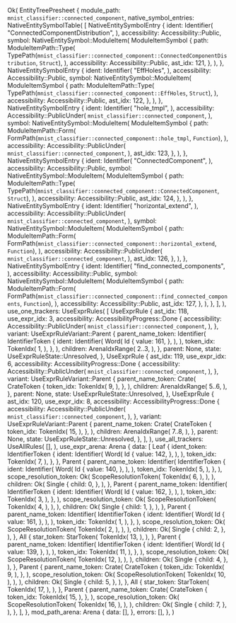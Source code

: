 Ok(
    EntityTreePresheet {
        module_path: `mnist_classifier::connected_component`,
        native_symbol_entries: NativeEntitySymbolTable(
            [
                NativeEntitySymbolEntry {
                    ident: Identifier(
                        "ConnectedComponentDistribution",
                    ),
                    accessibility: Accessibility::Public,
                    symbol: NativeEntitySymbol::ModuleItem(
                        ModuleItemSymbol {
                            path: ModuleItemPath::Type(
                                TypePath(`mnist_classifier::connected_component::ConnectedComponentDistribution`, `Struct`),
                            ),
                            accessibility: Accessibility::Public,
                            ast_idx: 121,
                        },
                    ),
                },
                NativeEntitySymbolEntry {
                    ident: Identifier(
                        "EffHoles",
                    ),
                    accessibility: Accessibility::Public,
                    symbol: NativeEntitySymbol::ModuleItem(
                        ModuleItemSymbol {
                            path: ModuleItemPath::Type(
                                TypePath(`mnist_classifier::connected_component::EffHoles`, `Struct`),
                            ),
                            accessibility: Accessibility::Public,
                            ast_idx: 122,
                        },
                    ),
                },
                NativeEntitySymbolEntry {
                    ident: Identifier(
                        "hole_tmpl",
                    ),
                    accessibility: Accessibility::PublicUnder(
                        `mnist_classifier::connected_component`,
                    ),
                    symbol: NativeEntitySymbol::ModuleItem(
                        ModuleItemSymbol {
                            path: ModuleItemPath::Form(
                                FormPath(`mnist_classifier::connected_component::hole_tmpl`, `Function`),
                            ),
                            accessibility: Accessibility::PublicUnder(
                                `mnist_classifier::connected_component`,
                            ),
                            ast_idx: 123,
                        },
                    ),
                },
                NativeEntitySymbolEntry {
                    ident: Identifier(
                        "ConnectedComponent",
                    ),
                    accessibility: Accessibility::Public,
                    symbol: NativeEntitySymbol::ModuleItem(
                        ModuleItemSymbol {
                            path: ModuleItemPath::Type(
                                TypePath(`mnist_classifier::connected_component::ConnectedComponent`, `Struct`),
                            ),
                            accessibility: Accessibility::Public,
                            ast_idx: 124,
                        },
                    ),
                },
                NativeEntitySymbolEntry {
                    ident: Identifier(
                        "horizontal_extend",
                    ),
                    accessibility: Accessibility::PublicUnder(
                        `mnist_classifier::connected_component`,
                    ),
                    symbol: NativeEntitySymbol::ModuleItem(
                        ModuleItemSymbol {
                            path: ModuleItemPath::Form(
                                FormPath(`mnist_classifier::connected_component::horizontal_extend`, `Function`),
                            ),
                            accessibility: Accessibility::PublicUnder(
                                `mnist_classifier::connected_component`,
                            ),
                            ast_idx: 126,
                        },
                    ),
                },
                NativeEntitySymbolEntry {
                    ident: Identifier(
                        "find_connected_components",
                    ),
                    accessibility: Accessibility::Public,
                    symbol: NativeEntitySymbol::ModuleItem(
                        ModuleItemSymbol {
                            path: ModuleItemPath::Form(
                                FormPath(`mnist_classifier::connected_component::find_connected_components`, `Function`),
                            ),
                            accessibility: Accessibility::Public,
                            ast_idx: 127,
                        },
                    ),
                },
            ],
        ),
        use_one_trackers: UseExprRules(
            [
                UseExprRule {
                    ast_idx: 118,
                    use_expr_idx: 3,
                    accessibility: AccessibilityProgress::Done {
                        accessibility: Accessibility::PublicUnder(
                            `mnist_classifier::connected_component`,
                        ),
                    },
                    variant: UseExprRuleVariant::Parent {
                        parent_name_token: Identifier(
                            IdentifierToken {
                                ident: Identifier(
                                    Word(
                                        Id {
                                            value: 161,
                                        },
                                    ),
                                ),
                                token_idx: TokenIdx(
                                    1,
                                ),
                            },
                        ),
                        children: ArenaIdxRange(
                            2..3,
                        ),
                    },
                    parent: None,
                    state: UseExprRuleState::Unresolved,
                },
                UseExprRule {
                    ast_idx: 119,
                    use_expr_idx: 6,
                    accessibility: AccessibilityProgress::Done {
                        accessibility: Accessibility::PublicUnder(
                            `mnist_classifier::connected_component`,
                        ),
                    },
                    variant: UseExprRuleVariant::Parent {
                        parent_name_token: Crate(
                            CrateToken {
                                token_idx: TokenIdx(
                                    9,
                                ),
                            },
                        ),
                        children: ArenaIdxRange(
                            5..6,
                        ),
                    },
                    parent: None,
                    state: UseExprRuleState::Unresolved,
                },
                UseExprRule {
                    ast_idx: 120,
                    use_expr_idx: 8,
                    accessibility: AccessibilityProgress::Done {
                        accessibility: Accessibility::PublicUnder(
                            `mnist_classifier::connected_component`,
                        ),
                    },
                    variant: UseExprRuleVariant::Parent {
                        parent_name_token: Crate(
                            CrateToken {
                                token_idx: TokenIdx(
                                    15,
                                ),
                            },
                        ),
                        children: ArenaIdxRange(
                            7..8,
                        ),
                    },
                    parent: None,
                    state: UseExprRuleState::Unresolved,
                },
            ],
        ),
        use_all_trackers: UseAllRules(
            [],
        ),
        use_expr_arena: Arena {
            data: [
                Leaf {
                    ident_token: IdentifierToken {
                        ident: Identifier(
                            Word(
                                Id {
                                    value: 142,
                                },
                            ),
                        ),
                        token_idx: TokenIdx(
                            7,
                        ),
                    },
                },
                Parent {
                    parent_name_token: Identifier(
                        IdentifierToken {
                            ident: Identifier(
                                Word(
                                    Id {
                                        value: 140,
                                    },
                                ),
                            ),
                            token_idx: TokenIdx(
                                5,
                            ),
                        },
                    ),
                    scope_resolution_token: Ok(
                        ScopeResolutionToken(
                            TokenIdx(
                                6,
                            ),
                        ),
                    ),
                    children: Ok(
                        Single {
                            child: 0,
                        },
                    ),
                },
                Parent {
                    parent_name_token: Identifier(
                        IdentifierToken {
                            ident: Identifier(
                                Word(
                                    Id {
                                        value: 162,
                                    },
                                ),
                            ),
                            token_idx: TokenIdx(
                                3,
                            ),
                        },
                    ),
                    scope_resolution_token: Ok(
                        ScopeResolutionToken(
                            TokenIdx(
                                4,
                            ),
                        ),
                    ),
                    children: Ok(
                        Single {
                            child: 1,
                        },
                    ),
                },
                Parent {
                    parent_name_token: Identifier(
                        IdentifierToken {
                            ident: Identifier(
                                Word(
                                    Id {
                                        value: 161,
                                    },
                                ),
                            ),
                            token_idx: TokenIdx(
                                1,
                            ),
                        },
                    ),
                    scope_resolution_token: Ok(
                        ScopeResolutionToken(
                            TokenIdx(
                                2,
                            ),
                        ),
                    ),
                    children: Ok(
                        Single {
                            child: 2,
                        },
                    ),
                },
                All {
                    star_token: StarToken(
                        TokenIdx(
                            13,
                        ),
                    ),
                },
                Parent {
                    parent_name_token: Identifier(
                        IdentifierToken {
                            ident: Identifier(
                                Word(
                                    Id {
                                        value: 139,
                                    },
                                ),
                            ),
                            token_idx: TokenIdx(
                                11,
                            ),
                        },
                    ),
                    scope_resolution_token: Ok(
                        ScopeResolutionToken(
                            TokenIdx(
                                12,
                            ),
                        ),
                    ),
                    children: Ok(
                        Single {
                            child: 4,
                        },
                    ),
                },
                Parent {
                    parent_name_token: Crate(
                        CrateToken {
                            token_idx: TokenIdx(
                                9,
                            ),
                        },
                    ),
                    scope_resolution_token: Ok(
                        ScopeResolutionToken(
                            TokenIdx(
                                10,
                            ),
                        ),
                    ),
                    children: Ok(
                        Single {
                            child: 5,
                        },
                    ),
                },
                All {
                    star_token: StarToken(
                        TokenIdx(
                            17,
                        ),
                    ),
                },
                Parent {
                    parent_name_token: Crate(
                        CrateToken {
                            token_idx: TokenIdx(
                                15,
                            ),
                        },
                    ),
                    scope_resolution_token: Ok(
                        ScopeResolutionToken(
                            TokenIdx(
                                16,
                            ),
                        ),
                    ),
                    children: Ok(
                        Single {
                            child: 7,
                        },
                    ),
                },
            ],
        },
        mod_path_arena: Arena {
            data: [],
        },
        errors: [],
    },
)
